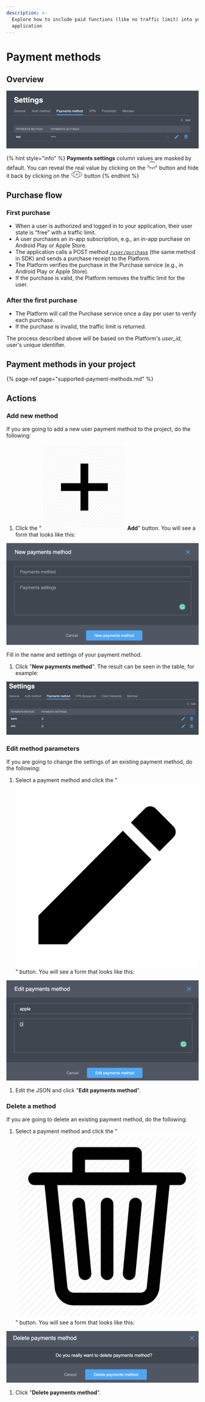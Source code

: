 ```yaml
---
description: >-
  Explore how to include paid functions (like no traffic limit) into your
  application
---
```


# Payment methods

## Overview

![](../../../.gitbook/assets/screenshot-2021-10-04-at-7.36.36-pm.png)

{% hint style="info" %}
**Payments settings** column values are masked by default. You can reveal the real value by clicking on the ![](../../../.gitbook/assets/closed-eye.svg) button and hide it back by clicking on the ![](../../../.gitbook/assets/opened-eye.svg) button
{% endhint %}

## Purchase flow

### First purchase

* When a user is authorized and logged in to your application, their user state is “free” with a traffic limit.
* A user purchases an in-app subscription, e.g., an in-app purchase on Android Play or Apple Store.
* The application calls a POST method [`/user/purchase`](https://backend.northghost.com/doc/user/index.html#!/user-controller/sendPurchase) \(the same method in SDK\) and sends a purchase receipt to the Platform.
* The Platform verifies the purchase in the Purchase service \(e.g., in Android Play or Apple Store\).
* If the purchase is valid, the Platform removes the traffic limit for the user.

### After the first purchase

* The Platform will call the Purchase service once a day per user to verify each purchase. 
* If the purchase is invalid, the traffic limit is returned.

The process described above will be based on the Platform's _user\_id_, user's unique identifier.

## Payment methods in your project

{% page-ref page="supported-payment-methods.md" %}

## Actions

### Add new method

If you are going to add a new user payment method to the project, do the following:

1. Click the "![](../../../.gitbook/assets/plus_icon.jpeg)**Add**" button. You will see a form that looks like this:  

![New payment method](../../../.gitbook/assets/new_payment_method.png)

Fill in the name and settings of your payment method.

1. Click "**New payments method**". The result can be seen in the table, for example:  

![Payment methods overview](../../../.gitbook/assets/payment_methods.png)

### Edit method parameters

If you are going to change the settings of an existing payment method, do the following:

1. Select a payment method and click the "![](../../../.gitbook/assets/edit_icon.png)" button. You will see a form that looks like this:  

![Edit payment method dialog](../../../.gitbook/assets/edit_payment_settings.png)

1. Edit the JSON and click "**Edit payments method**". 

### Delete a method

If you are going to delete an existing payment method, do the following:

1. Select a payment method and click the "![](../../../.gitbook/assets/delete_icon.png)" button. You will see a form that looks like this:  

![Delete payment method dialog](../../../.gitbook/assets/delete_payment_method.png)

1. Click "**Delete payments method**". 


